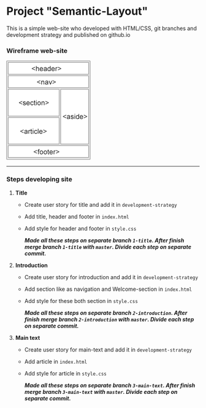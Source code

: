 # Project "Semantic-Layout"

This is a simple web-site who developed with HTML/CSS, git branches and development strategy and published on github.io

### Wireframe web-site

![wireframe](./wireframe.gif)

---

### Steps developing site
1. **Title**
    - Create user story for title and add it in `development-strategy`
    - Add title, header and footer in `index.html`
    - Add style for header and footer in `style.css`

        ***Made all these steps on separate branch `1-title`. After finish merge branch `1-title` with `master`. Divide each step on separate commit.***

2. **Introduction**
    - Create user story for introduction and add it in `development-strategy`
    - Add section like as navigation and Welcome-section in `index.html`
    - Add style for these both section in `style.css`

        ***Made all these steps on separate branch `2-introduction`. After finish merge branch `2-introduction` with `master`. Divide each step on separate commit.***

3. **Main text**
    - Create user story for main-text and add it in `development-strategy`
    - Add article in `index.html`
    - Add style for article in `style.css`

        ***Made all these steps on separate branch `3-main-text`. After finish merge branch `3-main-text` with `master`. Divide each step on separate commit.***
